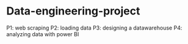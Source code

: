 # Data-engineering-project
P1: web scraping
P2: loading data
P3: designing a datawarehouse
P4: analyzing data with power BI
